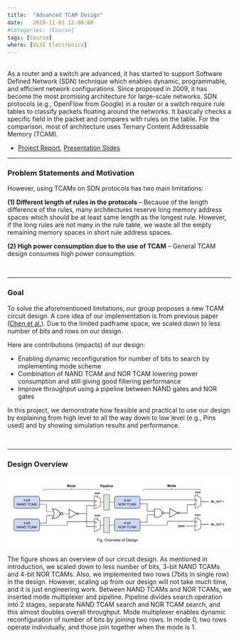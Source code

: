 ```yaml
---
title:  "Advanced TCAM Design"
date:   2019-11-01 12:00:00
#categories: [Course]
tags: [Course]
where: [VLSI Electronics]
---
```



<br/>
As a router and a switch are advanced, it has started to support Software Defined Network (SDN) 
technique which enables dynamic, programmable, and efficient network configurations. 
Since proposed in 2009, it has become the most promising architecture for large-scale networks. 
SDN protocols (e.g., OpenFlow from Google) in a router or a switch require rule tables to 
classify packets floating around the networks. It basically checks a specific field in the 
packet and compares with rules on the table. For the comparison, most of architecture uses 
Ternary Content Addressable Memory (TCAM).

- <a href="images/posts/tcam/project-report.pdf" target="_blank">Project Report</a>,
<a href="images/posts/tcam/tcam.pptx" target="_blank">Presentation Slides</a>


---
### Problem Statements and Motivation

However, using TCAMs on SDN protocols has two main limitations:

**(1) Different length of rules in the protocols** – Because of the length difference of the 
rules, many architectures reserve long memory address spaces which should be at least same 
length as the longest rule. However, if the long rules are not many in the rule table, we 
waste all the empty remaining memory spaces in short rule address spaces.

**(2) High power consumption due to the use of TCAM** – General TCAM design consumes high power 
consumption.

<br/>

---
### Goal

To solve the aforementioned limitations, our group proposes a new TCAM circuit design. 
A core idea of our implementation is from previous paper 
([Chen et al.](https://ieeexplore.ieee.org/abstract/document/7565537)). Due to the limited 
padframe space, we scaled down to less number of bits and rows on our design.

Here are contributions (impacts) of our design:

- Enabling dynamic reconfiguration for number of bits to search by implementing mode scheme
- Combination of NAND TCAM and NOR TCAM lowering power consumption and still giving good filtering performance
- Improve throughput using a pipeline between NAND gates and NOR gates

In this project, we demonstrate how feasible and practical to use our design by explaining 
from high level to all the way down to low level (e.g., Pins used) and by showing simulation 
results and performance.

<br/>

---
### Design Overview

<img src="../images/posts/tcam/design-overview.png" sytle="padding-top: 100px;" alt="drawing" width="900"/>

The figure shows an overview of our circuit design. As mentioned in introduction, we scaled 
down to less number of bits, 3-bit NAND TCAMs and 4-bit NOR TCAMs. Also, we implemented two 
rows (7bits in single row) in the design. However, scaling up from our design will not take 
much time, and it is just engineering work. Between NAND TCAMs and NOR TCAMs, we inserted 
mode multiplexer and pipeline. Pipeline divides search operation into 2 stages, separate NAND 
TCAM search and NOR TCAM search, and this almost doubles overall throughput. Mode multiplexer 
enables dynamic reconfiguration of number of bits by joining two rows. In mode 0, two rows 
operate individually, and those join together when the mode is 1.

<br/>
